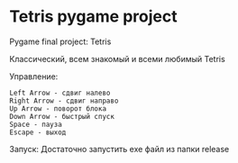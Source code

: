# Tetris pygame project
Pygame final project: Tetris

Классический, всем знакомый и всеми любимый Tetris

Управление:

    Left Arrow - сдвиг налево
    Right Arrow - сдвиг направо
    Up Arrow - поворот блока
    Down Arrow - быстрый спуск
    Space - пауза
    Escape - выход

Запуск:
Достаточно запустить exe файл из папки release
